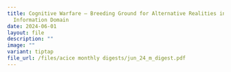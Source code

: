 ```yaml
---
title: Cognitive Warfare – Breeding Ground for Alternative Realities in the
  Information Domain
date: 2024-06-01
layout: file
description: ""
image: ""
variant: tiptap
file_url: /files/acice monthly digests/jun_24_m_digest.pdf
---
```

